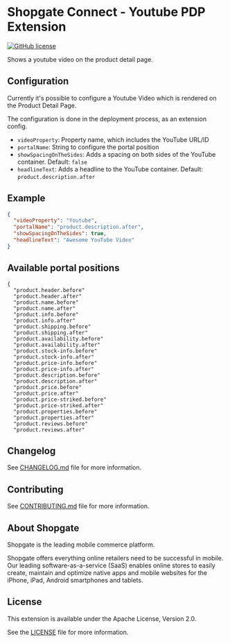 # Shopgate Connect - Youtube PDP Extension

[![GitHub license](http://dmlc.github.io/img/apache2.svg)](LICENSE)

Shows a youtube video on the product detail page.

## Configuration

Currently it's possible to configure a Youtube Video which is rendered on the Product Detail Page.

The configuration is done in the deployment process, as an extension config.

- `videoProperty`: Property name, which includes the YouTube URL/ID
- `portalName`: String to configure the portal position
- `showSpacingOnTheSides`: Adds a spacing on both sides of the YouTube container. Default: `false`
- `headlineText`: Adds a headline to the YouTube container. Default: `product.description.after`

## Example

```json
{
  "videoProperty": "Youtube",
  "portalName": "product.description.after",
  "showSpacingOnTheSides": true,
  "headlineText": "Awesome YouTube Video"
}
```

## Available portal positions

```
{
  "product.header.before"
  "product.header.after"
  "product.name.before"
  "product.name.after"
  "product.info.before"
  "product.info.after"
  "product.shipping.before"
  "product.shipping.after"
  "product.availability.before"
  "product.availability.after"
  "product.stock-info.before"
  "product.stock-info.after"
  "product.price-info.before"
  "product.price-info.after"
  "product.description.before"
  "product.description.after"
  "product.price.before"
  "product.price.after"
  "product.price-striked.before"
  "product.price-striked.after"
  "product.properties.before"
  "product.properties.after"
  "product.reviews.before"
  "product.reviews.after"
```


## Changelog

See [CHANGELOG.md](CHANGELOG.md) file for more information.

## Contributing

See [CONTRIBUTING.md](docs/CONTRIBUTING.md) file for more information.

## About Shopgate

Shopgate is the leading mobile commerce platform.

Shopgate offers everything online retailers need to be successful in mobile. Our leading
software-as-a-service (SaaS) enables online stores to easily create, maintain and optimize native
apps and mobile websites for the iPhone, iPad, Android smartphones and tablets.

## License

This extension is available under the Apache License, Version 2.0.

See the [LICENSE](./LICENSE) file for more information.
